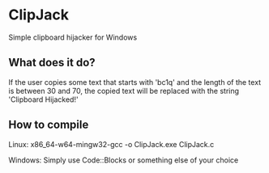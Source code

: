 # ClipJack
Simple clipboard hijacker for Windows

## What does it do?
If the user copies some text that starts with 'bc1q' and the length of the text is between 30 and 70, the copied text will be replaced with the string 'Clipboard Hijacked!'

## How to compile
Linux:
x86_64-w64-mingw32-gcc -o ClipJack.exe ClipJack.c

Windows:
Simply use Code::Blocks or something else of your choice
